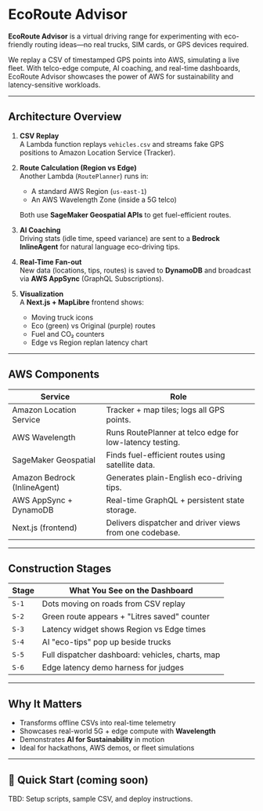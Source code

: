 # EcoRoute Advisor 

**EcoRoute Advisor** is a virtual driving range for experimenting with eco-friendly routing ideas—no real trucks, SIM cards, or GPS devices required.

We replay a CSV of timestamped GPS points into AWS, simulating a live fleet. With telco-edge compute, AI coaching, and real-time dashboards, EcoRoute Advisor showcases the power of AWS for sustainability and latency-sensitive workloads.

---

## Architecture Overview

1. **CSV Replay**  
   A Lambda function replays `vehicles.csv` and streams fake GPS positions to Amazon Location Service (Tracker).

2. **Route Calculation (Region vs Edge)**  
   Another Lambda (`RoutePlanner`) runs in:
   - A standard AWS Region (`us-east-1`)
   - An AWS Wavelength Zone (inside a 5G telco)

   Both use **SageMaker Geospatial APIs** to get fuel-efficient routes.

3. **AI Coaching**  
   Driving stats (idle time, speed variance) are sent to a **Bedrock InlineAgent** for natural language eco-driving tips.

4. **Real-Time Fan-out**  
   New data (locations, tips, routes) is saved to **DynamoDB** and broadcast via **AWS AppSync** (GraphQL Subscriptions).

5. **Visualization**  
   A **Next.js + MapLibre** frontend shows:
   - Moving truck icons
   - Eco (green) vs Original (purple) routes
   - Fuel and CO₂ counters
   - Edge vs Region replan latency chart

---

## AWS Components

| Service                     | Role                                                                 |
|----------------------------|----------------------------------------------------------------------|
| Amazon Location Service     | Tracker + map tiles; logs all GPS points.                            |
| AWS Wavelength              | Runs RoutePlanner at telco edge for low-latency testing.             |
| SageMaker Geospatial        | Finds fuel-efficient routes using satellite data.                    |
| Amazon Bedrock (InlineAgent)| Generates plain-English eco-driving tips.                            |
| AWS AppSync + DynamoDB      | Real-time GraphQL + persistent state storage.                        |
| Next.js (frontend)          | Delivers dispatcher and driver views from one codebase.              |

---

## Construction Stages

| Stage         | What You See on the Dashboard                                  |
|---------------|---------------------------------------------------------------|
| `S-1`         | Dots moving on roads from CSV replay                          |
| `S-2`         | Green route appears + "Litres saved" counter                  |
| `S-3`         | Latency widget shows Region vs Edge times                     |
| `S-4`         | AI "eco-tips" pop up beside trucks                           |
| `S-5`         | Full dispatcher dashboard: vehicles, charts, map              |
| `S-6`         | Edge latency demo harness for judges                          |

---

## Why It Matters

- Transforms offline CSVs into real-time telemetry
- Showcases real-world 5G + edge compute with **Wavelength**
- Demonstrates **AI for Sustainability** in motion
- Ideal for hackathons, AWS demos, or fleet simulations

---

## 🚀 Quick Start (coming soon)
TBD: Setup scripts, sample CSV, and deploy instructions.
